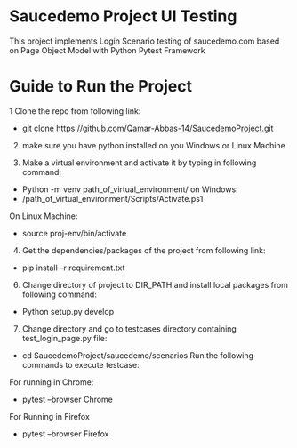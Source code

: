 # Saucedemo Project UI Testing
This project implements Login Scenario testing of saucedemo.com based on Page Object Model with Python Pytest Framework

# Guide to Run the Project
1 Clone the repo from following link:
- git clone https://github.com/Qamar-Abbas-14/SaucedemoProject.git

2. make sure you have python installed on you Windows or Linux Machine

3. Make a virtual environment and activate it by typing in following command:
- Python  -m venv path_of_virtual_environment/
on Windows:
- /path_of_virtual_environment/Scripts/Activate.ps1

On Linux Machine:
- source proj-env/bin/activate

4. Get the dependencies/packages of the project from following link:
- pip install –r requirement.txt

6. Change directory of project to DIR_PATH and install local packages from following command:
- Python setup.py develop

7. Change directory and go to testcases directory containing test_login_page.py  file:
- cd SaucedemoProject/saucedemo/scenarios
Run the following commands to execute testcase:

For running in Chrome:
- pytest –browser Chrome

For Running in Firefox
- pytest –browser Firefox
